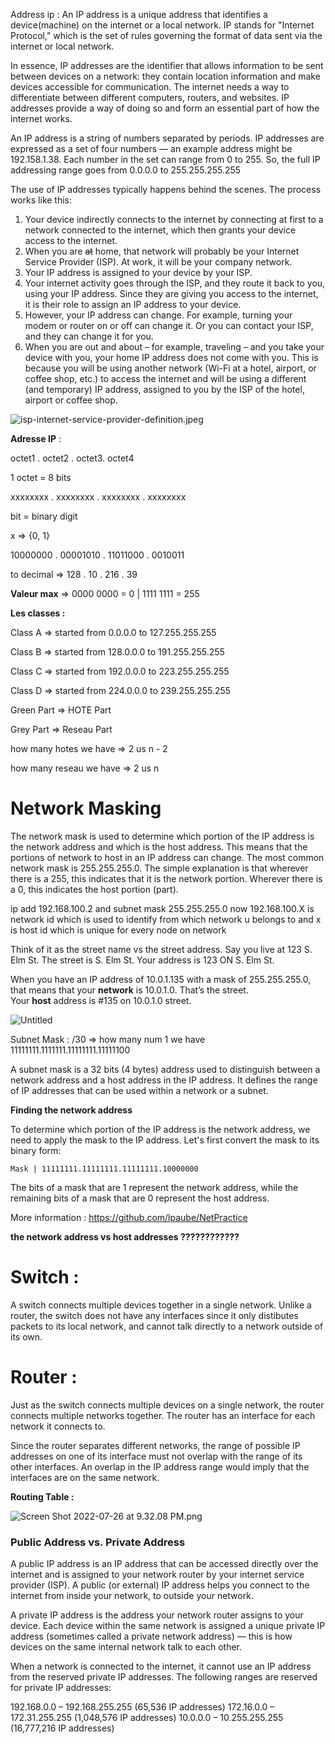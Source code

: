 Address ip : An IP address is a unique address that identifies a device(machine) on the internet or a local network. IP stands for "Internet Protocol," which is the set of rules governing the format of data sent via the internet or local network.

In essence, IP addresses are the identifier that allows information to be sent between devices on a network: they contain location information and make devices accessible for communication. The internet needs a way to differentiate between different computers, routers, and websites. IP addresses provide a way of doing so and form an essential part of how the internet works.

An IP address is a string of numbers separated by periods. IP addresses are expressed as a set of four numbers — an example address might be 192.158.1.38. Each number in the set can range from 0 to 255. So, the full IP addressing range goes from 0.0.0.0 to 255.255.255.255

The use of IP addresses typically happens behind the scenes. The process works like this:

1. Your device indirectly connects to the internet by connecting at first to a network connected to the internet, which then grants your device access to the internet.
2. When you are ~~at~~ home, that network will probably be your Internet Service Provider (ISP). At work, it will be your company network.
3. Your IP address is assigned to your device by your ISP.
4. Your internet activity goes through the ISP, and they route it back to you, using your IP address. Since they are giving you access to the internet, it is their role to assign an IP address to your device.
5. However, your IP address can change. For example, turning your modem or router on or off can change it. Or you can contact your ISP, and they can change it for you.
6. When you are out and about – for example, traveling – and you take your device with you, your home IP address does not come with you. This is because you will be using another network (Wi-Fi at a hotel, airport, or coffee shop, etc.) to access the internet and will be using a different (and temporary) IP address, assigned to you by the ISP of the hotel, airport or coffee shop.

![isp-internet-service-provider-definition.jpeg](https://s3-us-west-2.amazonaws.com/secure.notion-static.com/1f32833e-7ebd-4c1f-a163-744a32766c7b/isp-internet-service-provider-definition.jpeg)

**Adresse IP** :

octet1 . octet2 . octet3. octet4

1 octet = 8 bits

xxxxxxxx . xxxxxxxx . xxxxxxxx . xxxxxxxx

bit = binary digit

x ⇒ {0, 1}

10000000 . 00001010 . 11011000 . 0010011

to decimal ⇒ 128 . 10 . 216 . 39

**Valeur max** ⇒ 0000 0000 = 0 | 1111 1111 = 255

**Les classes :** 

Class A ⇒ started from 0.0.0.0 to 127.255.255.255

Class B ⇒ started from 128.0.0.0 to 191.255.255.255

Class C ⇒ started from 192.0.0.0 to 223.255.255.255

Class D ⇒ started from 224.0.0.0 to 239.255.255.255

Green Part ⇒ HOTE Part

Grey Part ⇒ Reseau Part

how many hotes we have ⇒ 2 us n - 2

how many reseau we have ⇒ 2 us n

# **Network Masking**

The network mask is used to determine which portion of the IP address is the network address and which is the host address. This means that the portions of network to host in an IP address can change. The most common network mask is 255.255.255.0. The simple explanation is that wherever there is a 255, this indicates that it is the network portion. Wherever there is a 0, this indicates the host portion (part).

ip add 192.168.100.2 and subnet mask 255.255.255.0 now 192.168.100.X is network id which is used to identify from which network u belongs to and x is host id which is unique for every node on network

Think of it as the street name vs the street address. Say you live at 123 S. Elm St. The street is S. Elm St. Your address is 123 ON S. Elm St.

When you have an IP address of 10.0.1.135 with a mask of 255.255.255.0, that means that your **network** is 10.0.1.0. That’s the street. Your **host** address is #135 on 10.0.1.0 street.

![Untitled](https://s3-us-west-2.amazonaws.com/secure.notion-static.com/1e802d93-a4aa-4780-b11b-f1a9eb0c88ef/Untitled.png)

Subnet Mask : /30 ⇒ how many num 1 we have 11111111.1111111.11111111.11111100

A subnet mask is a 32 bits (4 bytes) address used to distinguish between a network address and a host address in the IP address. It defines the range of IP addresses that can be used within a network or a subnet.

****Finding the network address****

To determine which portion of the IP address is the network address, we need to apply the mask to the IP address. Let's first convert the mask to its binary form:

`Mask | 11111111.11111111.11111111.10000000`

The bits of a mask that are 1 represent the network address, while the remaining bits of a mask that are 0 represent the host address.

More information : https://github.com/lpaube/NetPractice

****the network address vs host addresses ????????????****

# Switch :

A switch connects multiple devices together in a single network. Unlike a router, the switch does not have any interfaces since it only distibutes packets to its local network, and cannot talk directly to a network outside of its own.

# Router :

Just as the switch connects multiple devices on a single network, the router connects multiple networks together. The router has an interface for each network it connects to.

Since the router separates different networks, the range of possible IP addresses on one of its interface must not overlap with the range of its other interfaces. An overlap in the IP address range would imply that the interfaces are on the same network.

****Routing Table :****

![Screen Shot 2022-07-26 at 9.32.08 PM.png](https://s3-us-west-2.amazonaws.com/secure.notion-static.com/15094ff5-1558-415e-9fc7-41a43a783f21/Screen_Shot_2022-07-26_at_9.32.08_PM.png)

### **Public Address vs. Private Address**

A public IP address is an IP address that can be accessed directly over the internet and is assigned to your network router by your internet service provider (ISP). A public (or external) IP address helps you connect to the internet from inside your network, to outside your network.

A private IP address is the address your network router assigns to your device. Each device within the same network is assigned a unique private IP address (sometimes called a private network address) — this is how devices on the same internal network talk to each other.

When a network is connected to the internet, it cannot use an IP address from the reserved private IP addresses. The following ranges are reserved for private IP addresses:

192.168.0.0 – 192.168.255.255 (65,536 IP addresses)
172.16.0.0 – 172.31.255.255   (1,048,576 IP addresses)
10.0.0.0 – 10.255.255.255     (16,777,216 IP addresses)
